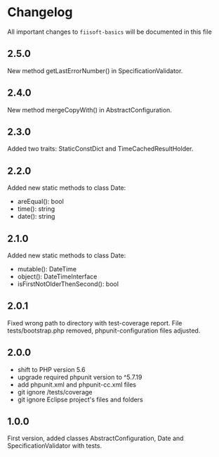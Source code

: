 # Changelog

All important changes to `fiisoft-basics` will be documented in this file

## 2.5.0

New method getLastErrorNumber() in SpecificationValidator.

## 2.4.0

New method mergeCopyWith() in AbstractConfiguration.

## 2.3.0

Added two traits: StaticConstDict and TimeCachedResultHolder.

## 2.2.0

Added new static methods to class Date:
 - areEqual(): bool
 - time(): string
 - date(): string

## 2.1.0

Added new static methods to class Date:
- mutable(): DateTime
- object(): DateTimeInterface
- isFirstNotOlderThenSecond(): bool

## 2.0.1

Fixed wrong path to directory with test-coverage report.
File tests/bootstrap.php removed, phpunit-configuration files adjusted.

## 2.0.0

* shift to PHP version 5.6
* upgrade required phpunit version to ^5.7.19
* add phpunit.xml and phpunit-cc.xml files 
* git ignore /tests/coverage
* git ignore Eclipse project's files and folders

## 1.0.0

First version, added classes AbstractConfiguration, Date and SpecificationValidator with tests.
